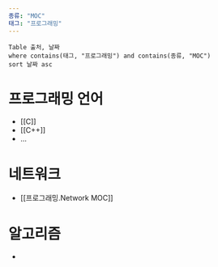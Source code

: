 ```yaml
---
종류: "MOC"
태그: "프로그래밍"
---
```


```dataview
Table 출처, 날짜
where contains(태그, "프로그래밍") and contains(종류, "MOC")
sort 날짜 asc
```
# 프로그래밍 언어
- [[C]]
- [[C++]]
- ...

# 네트워크
- [[프로그래밍.Network MOC]]

# 알고리즘
- 